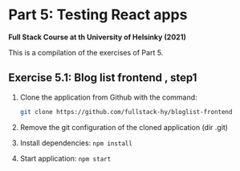 # Part 5: Testing React apps
**Full Stack Course at th University of Helsinky (2021)**

This is a compilation of the exercises of Part 5.



## Exercise 5.1: Blog list frontend , step1
1. Clone the application from Github with the command: 

    ```bash 
    git clone https://github.com/fullstack-hy/bloglist-frontend
    ``` 

2. Remove the git configuration of the cloned application (dir .git)
3. Install dependencies: `npm install`
4. Start application: `npm start`
